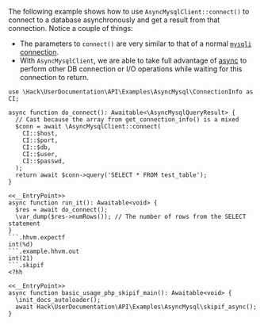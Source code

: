 The following example shows how to use `AsyncMysqlClient::connect()` to connect to a database asynchronously and get a result from that connection. Notice a couple of things:

* The parameters to `connect()` are very similar to that of a normal [`mysqli` connection](http://php.net/manual/en/mysqli.construct.php).
* With `AsyncMysqlClient`, we are able to take full advantage of [async](/hack/async/introduction) to perform other DB connection or I/O operations while waiting for this connection to return.

```basic-usage.php
use \Hack\UserDocumentation\API\Examples\AsyncMysql\ConnectionInfo as CI;

async function do_connect(): Awaitable<\AsyncMysqlQueryResult> {
  // Cast because the array from get_connection_info() is a mixed
  $conn = await \AsyncMysqlClient::connect(
    CI::$host,
    CI::$port,
    CI::$db,
    CI::$user,
    CI::$passwd,
  );
  return await $conn->query('SELECT * FROM test_table');
}

<<__EntryPoint>>
async function run_it(): Awaitable<void> {
  $res = await do_connect();
  \var_dump($res->numRows()); // The number of rows from the SELECT statement
}
```.hhvm.expectf
int(%d)
```.example.hhvm.out
int(21)
```.skipif
<?hh

<<__EntryPoint>>
async function basic_usage_php_skipif_main(): Awaitable<void> {
  \init_docs_autoloader();
  await Hack\UserDocumentation\API\Examples\AsyncMysql\skipif_async();
}
```
